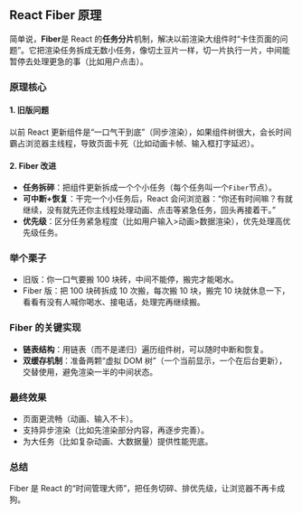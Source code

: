 ## React Fiber 原理

简单说，**Fiber**是 React 的**任务分片**机制，解决以前渲染大组件时“卡住页面的问题”。它把渲染任务拆成无数小任务，像切土豆片一样，切一片执行一片，中间能暂停去处理更急的事（比如用户点击）。

### 原理核心

#### 1. 旧版问题

以前 React 更新组件是“一口气干到底”（同步渲染），如果组件树很大，会长时间霸占浏览器主线程，导致页面卡死（比如动画卡帧、输入框打字延迟）。

#### 2. Fiber 改进

- **任务拆碎**：把组件更新拆成一个个小任务（每个任务叫一个`Fiber`节点）。
- **可中断+恢复**：干完一个小任务后，React 会问浏览器：“你还有时间嘛？有就继续，没有就先还你主线程处理动画、点击等紧急任务，回头再接着干。”
- **优先级**：区分任务紧急程度（比如用户输入>动画>数据渲染），优先处理高优先级任务。

### 举个栗子

- 旧版：你一口气要搬 100 块砖，中间不能停，搬完才能喝水。
- Fiber 版：把 100 块砖拆成 10 次搬，每次搬 10 块，搬完 10 块就休息一下，看看有没有人喊你喝水、接电话，处理完再继续搬。

### Fiber 的关键实现

- **链表结构**：用链表（而不是递归）遍历组件树，可以随时中断和恢复。
- **双缓存机制**：准备两颗“虚拟 DOM 树”（一个当前显示，一个在后台更新），交替使用，避免渲染一半的中间状态。

### 最终效果

- 页面更流畅（动画、输入不卡）。
- 支持异步渲染（比如先渲染部分内容，再逐步完善）。
- 为大任务（比如复杂动画、大数据量）提供性能兜底。

### 总结

Fiber 是 React 的“时间管理大师”，把任务切碎、排优先级，让浏览器不再卡成狗。
